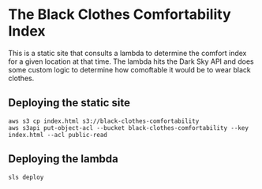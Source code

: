 # The Black Clothes Comfortability Index
This is a static site that consults a lambda to determine the comfort index for a given location at that time. The lambda hits the Dark Sky API and does some custom logic to determine how comoftable it would be to wear black clothes.


## Deploying the static site
```
aws s3 cp index.html s3://black-clothes-comfortability
aws s3api put-object-acl --bucket black-clothes-comfortability --key index.html --acl public-read
```

## Deploying the lambda
```
sls deploy
```

